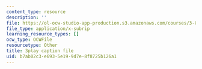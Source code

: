 ```yaml
---
content_type: resource
description: ''
file: https://ol-ocw-studio-app-production.s3.amazonaws.com/courses/3-021j-introduction-to-modeling-and-simulation-spring-2012/b7ab02c3e6935e199d7e8f8725b126a1_CJkfedF3Y7k.vtt
file_type: application/x-subrip
learning_resource_types: []
ocw_type: OCWFile
resourcetype: Other
title: 3play caption file
uid: b7ab02c3-e693-5e19-9d7e-8f8725b126a1
---
```

